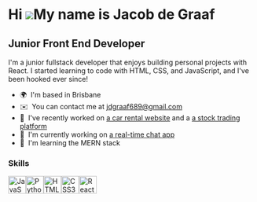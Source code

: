 Hi ![](https://user-images.githubusercontent.com/18350557/176309783-0785949b-9127-417c-8b55-ab5a4333674e.gif)My name is Jacob de Graaf
======================================================================================================================================

Junior Front End Developer
--------------------------

I'm a junior fullstack developer that enjoys building personal projects with React. I started learning to code with HTML, CSS, and JavaScript, and I've been hooked ever since!

*   🌍  I'm based in Brisbane
*   ✉️  You can contact me at [jdgraaf689@gmail.com](mailto:jdgraaf689@gmail.com)
*   🏅  I've recently worked on [a car rental website](https://jdg689-bit.github.io/Car-Rental-Website/) and a [a stock trading platform](https://jdg689-bit.github.io/trading-app/)
*   🚀  I'm currently working on [a real-time chat app](https://realtime-chat-app-red-ten.vercel.app/)
*   🧠  I'm learning the MERN stack

### Skills 
<p align="left">
<a href="https://developer.mozilla.org/en-US/docs/Web/JavaScript" target="_blank" rel="noreferrer"><img src="https://raw.githubusercontent.com/danielcranney/readme-generator/main/public/icons/skills/javascript-colored.svg" width="36" height="36" alt="JavaScript" /></a><a href="https://www.python.org/" target="_blank" rel="noreferrer"><img src="https://raw.githubusercontent.com/danielcranney/readme-generator/main/public/icons/skills/python-colored.svg" width="36" height="36" alt="Python" /></a><a href="https://developer.mozilla.org/en-US/docs/Glossary/HTML5" target="_blank" rel="noreferrer"><img src="https://raw.githubusercontent.com/danielcranney/readme-generator/main/public/icons/skills/html5-colored.svg" width="36" height="36" alt="HTML5" /></a><a href="https://www.w3.org/TR/CSS/#css" target="_blank" rel="noreferrer"><img src="https://raw.githubusercontent.com/danielcranney/readme-generator/main/public/icons/skills/css3-colored.svg" width="36" height="36" alt="CSS3" /></a><a href="https://reactjs.org/" target="_blank" rel="noreferrer"><img src="https://raw.githubusercontent.com/danielcranney/readme-generator/main/public/icons/skills/react-colored.svg" width="36" height="36" alt="React" /></a>
                    </p>
                    
